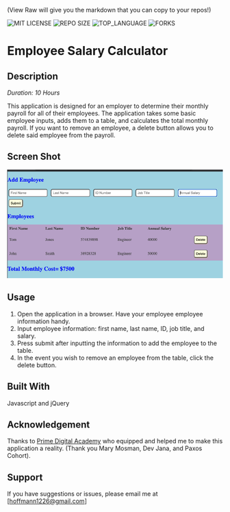 (View Raw will give you the markdown that you can copy to your repos!)


![MIT LICENSE](https://img.shields.io/github/license/scottbromander/the_marketplace.svg?style=flat-square)
![REPO SIZE](https://img.shields.io/github/repo-size/scottbromander/the_marketplace.svg?style=flat-square)
![TOP_LANGUAGE](https://img.shields.io/github/languages/top/scottbromander/the_marketplace.svg?style=flat-square)
![FORKS](https://img.shields.io/github/forks/scottbromander/the_marketplace.svg?style=social)

# Employee Salary Calculator

## Description

_Duration: 10 Hours_

This application is designed for an employer to determine their monthly payroll for all of their employees.  The application takes some basic employee inputs, adds them to a table, and calculates the total monthly payroll.  If you want to remove an employee, a delete button allows you to delete said employee from the payroll.

## Screen Shot

![Visible Text](SalaryCalculator.png)

## Usage

1. Open the application in a browser.  Have your employee employee information handy.
2. Input employee information: first name, last name, ID, job title, and salary.
3. Press submit after inputting the information to add the employee to the table.
4. In the event you wish to remove an employee from the table, click the delete button.


## Built With

Javascript and jQuery



## Acknowledgement
Thanks to [Prime Digital Academy](www.primeacademy.io) who equipped and helped me to make this application a reality. (Thank you Mary Mosman, Dev Jana, and Paxos Cohort).

## Support
If you have suggestions or issues, please email me at [hoffmann1226@gmail.com]
